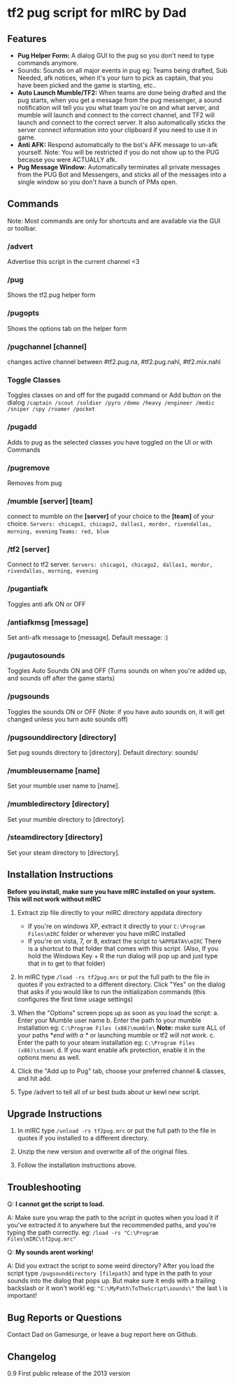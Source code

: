 # tf2 pug script for mIRC by Dad

## Features

* **Pug Helper Form:** A dialog GUI to the pug so you don't need to type commands anymore.
* Sounds: Sounds on all major events in pug eg: Teams being drafted, Sub Needed, afk notices, when it's your turn to pick as captain, that you have been picked and the game is starting, etc..
* **Auto Launch Mumble/TF2:** When teams are done being drafted and the pug starts, when you get a message from the pug messenger, a sound notification will tell you you what team you're on and what server, and mumble will launch and connect to the correct channel, and TF2 will launch and connect to the correct server. It also automatically sticks the server connect information into your clipboard if you need to use it in game.
* **Anti AFK:** Respond automatically to the bot's AFK message to un-afk yourself. Note: You will be restricted if you do not show up to the PUG because you were ACTUALLY afk.
* **Pug Message Window:** Automatically terminates all private messages from the PUG Bot and Messengers, and sticks all of the messages into a single window so you don't have a bunch of PMs open.
	
## Commands
Note: Most commands are only for shortcuts and are available via the GUI or toolbar.

### /advert
Advertise this script in the current channel <3

### /pug 
Shows the tf2.pug helper form

### /pugopts
Shows the options tab on the helper form
    
### /pugchannel [channel]
changes active channel between #tf2.pug.na, #tf2.pug.nahl, #tf2.mix.nahl
  
### Toggle Classes
Toggles classes on and off for the pugadd command or Add button on the dialog
`/captain /scout /soldier /pyro /demo /heavy /engineer /medic /sniper /spy /roamer /pocket`
  
### /pugadd
Adds to pug as the selected classes you have toggled on the UI or with Commands
  
### /pugremove
Removes from pug
  
### /mumble [server] [team]
connect to mumble on the **[server]** of your choice to the **[team]** of your choice. 
`Servers: chicago1, chicago2, dallas1, mordor, rivendallas, morning, evening`
`Teams: red, blue`
 
### /tf2 [server]
Connect to tf2 server. 
`Servers: chicago1, chicago2, dallas1, mordor, rivendallas, morning, evening`
  
### /pugantiafk
Toggles anti afk ON or OFF
  
### /antiafkmsg [message]
Set anti-afk message to [message]. Default message: :)
  
### /pugautosounds
Toggles Auto Sounds ON and OFF (Turns sounds on when you're added up, and sounds off after the game starts)
  
### /pugsounds
Toggles the sounds ON or OFF (Note: if you have auto sounds on, it will get changed unless you turn auto sounds off)

### /pugsounddirectory [directory]
Set pug sounds directory to [directory]. Default directory: sounds/
  
### /mumbleusername [name]
Set your mumble user name to [name].
  
### /mumbledirectory [directory]
Set your mumble directory to [directory].
  
### /steamdirectory [directory]
Set your steam directory to [directory].

## Installation Instructions

**Before you install, make sure you have mIRC installed on your system. This will not work without mIRC**

1. Extract zip file directly to your mIRC directory appdata directory
    * If you're on windows XP, extract it directly to your `C:\Program Files\mIRC` folder or wherever you have mIRC installed
    * If you're on vista, 7, or 8, extract the script to `%APPDATA%\mIRC`  There is a shortcut to that folder that comes with this script. (Also, If you hold the Windows Key + R the run dialog will pop up and just type that in to get to that folder)

2. In mIRC type `/load -rs tf2pug.mrc` or put the full path to the file in quotes if you extracted to a different directory. Click "Yes" on the dialog that asks if you would like to run the initialization commands (this configures the first time usage settings)

3. When the "Options" screen pops up as soon as you load the script:
    a. Enter your Mumble user name
	b. Enter the path to your mumble installation eg: `C:\Program Files (x86)\mumble\`  **Note:** make sure ALL of your paths **end with a \** or launching mumble or tf2  _will not work_.
	c. Enter the path to your steam installation eg: `C:\Program Files (x86)\steam\`
	d. If you want enable afk protection, enable it in the options menu as well.
	
4. Click the "Add up to Pug" tab, choose your preferred channel & classes, and hit add.

5. Type /advert to tell all of ur best buds about ur kewl new script.



## Upgrade Instructions

1. In mIRC type `/unload -rs tf2pug.mrc` or put the full path to the file in quotes if you installed to a different directory.

2. Unzip the new version and overwrite all of the original files.

3. Follow the installation instructions above.



## Troubleshooting

Q: **I cannot get the script to load.**

A: Make sure you wrap the path to the script in quotes when you load it if you've extracted it to anywhere but the recommended paths, and you're typing the path correctly. eg: `/load -rs "C:\Program Files\mIRC\tf2pug.mrc"`

Q: **My sounds arent working!**

A: Did you extract the script to some weird directory? After you load the script type `/pugsounddirectory [filepath]` and type in the path to your sounds into the dialog that pops up. But make sure it ends with a trailing backslash or it won't work! eg: `"C:\MyPath\ToTheScript\sounds\"` the last \ is important!

## Bug Reports or Questions
Contact Dad on Gamesurge, or leave a bug report here on Github.

## Changelog

0.9 First public release of the 2013 version



